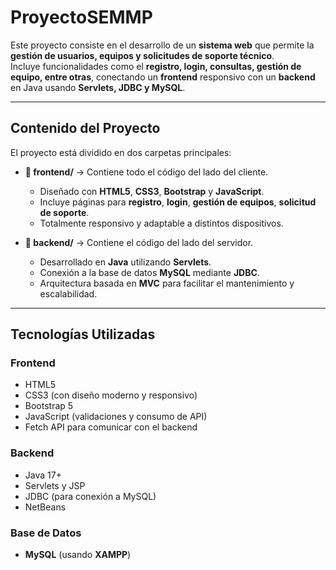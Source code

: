 # ProyectoSEMMP

Este proyecto consiste en el desarrollo de un **sistema web** que permite la **gestión de usuarios, equipos y solicitudes de soporte técnico**.  
Incluye funcionalidades como el **registro, login, consultas, gestión de equipo, entre otras**, conectando un **frontend** responsivo con un **backend** en Java usando **Servlets, JDBC y MySQL**.

---

## Contenido del Proyecto

El proyecto está dividido en dos carpetas principales:

- **📂 frontend/** → Contiene todo el código del lado del cliente.
  - Diseñado con **HTML5**, **CSS3**, **Bootstrap** y **JavaScript**.
  - Incluye páginas para **registro**, **login**, **gestión de equipos**, **solicitud de soporte**.
  - Totalmente responsivo y adaptable a distintos dispositivos.

- **📂 backend/** → Contiene el código del lado del servidor.
  - Desarrollado en **Java** utilizando **Servlets**.
  - Conexión a la base de datos **MySQL** mediante **JDBC**.
  - Arquitectura basada en **MVC** para facilitar el mantenimiento y escalabilidad.

---

## Tecnologías Utilizadas

### **Frontend**
- HTML5
- CSS3 (con diseño moderno y responsivo)
- Bootstrap 5
- JavaScript (validaciones y consumo de API)
- Fetch API para comunicar con el backend

### **Backend**
- Java 17+
- Servlets y JSP
- JDBC (para conexión a MySQL)
- NetBeans 

### **Base de Datos**
- **MySQL** (usando **XAMPP**)

